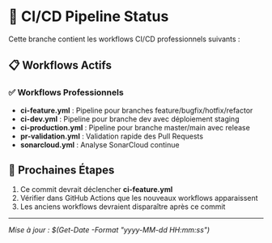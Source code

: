 # 🚀 CI/CD Pipeline Status

Cette branche contient les workflows CI/CD professionnels suivants :

## 📋 Workflows Actifs

### ✅ Workflows Professionnels
- **ci-feature.yml** : Pipeline pour branches feature/bugfix/hotfix/refactor
- **ci-dev.yml** : Pipeline pour branche dev avec déploiement staging
- **ci-production.yml** : Pipeline pour branche master/main avec release
- **pr-validation.yml** : Validation rapide des Pull Requests
- **sonarcloud.yml** : Analyse SonarCloud continue

## 🎯 Prochaines Étapes

1. Ce commit devrait déclencher **ci-feature.yml**
2. Vérifier dans GitHub Actions que les nouveaux workflows apparaissent
3. Les anciens workflows devraient disparaître après ce commit

---
*Mise à jour : $(Get-Date -Format "yyyy-MM-dd HH:mm:ss")*
